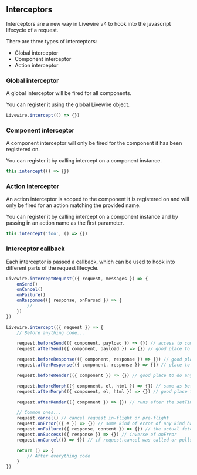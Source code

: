 ## Interceptors

Interceptors are a new way in Livewire v4 to hook into the javascript lifecycle of a request.

There are three types of interceptors:
- Global interceptor
- Component interceptor
- Action interceptor

### Global interceptor

A global interceptor will be fired for all components.

You can register it using the global Livewire object.

```js
Livewire.intercept(() => {})
```

### Component interceptor

A component interceptor will only be fired for the component it has been registered on.

You can register it by calling intercept on a component instance.

```js
this.intercept(() => {})
```

### Action interceptor

An action interceptor is scoped to the component it is registered on and will only be fired for an action matching the provided name.

You can register it by calling intercept on a component instance and by passing in an action name as the first parameter.

```js
this.intercept('foo', () => {})
```

### Interceptor callback

Each interceptor is passed a callback, which can be used to hook into different parts of the request lifecycle.

```js
Livewire.interceptRequest(({ request, messages }) => {
    onSend()
    onCancel()
    onFailure()
    onResponse(({ response, onParsed }) => {
        //
    })
})

Livewire.intercept(({ request }) => {
    // Before anything code...

    request.beforeSend(({ component, payload }) => {}) // access to compiled payload
    request.afterSend(({ component, payload }) => {}) // good place to run code knowing that payload is in-flight

    request.beforeResponse(({ component, response }) => {}) // good place to analyze the response payload before anything has been handled at all
    request.afterResponse(({ component, response }) => {}) // place to run code knowing snapshots have been merged

    request.beforeRender(({ component }) => {}) // good place to do anything with the pre-morphed HTML state

    request.beforeMorph(({ component, el, html }) => {}) // same as beforeRender
    request.afterMorph(({ component, el, html }) => {}) // good place to interact with the HTML before the setTimeout

    request.afterRender(({ component }) => {}) // runs after the setTimeout

    // Common ones...
    request.cancel() // cancel request in-flight or pre-flight
    request.onError(({ e }) => {}) // some kind of error of any kind happened in the request (and you can access the status code)
    request.onFailure(({ response, content }) => {}) // the actual fetch request failed for some reason
    request.onSuccess(({ response }) => {}) // inverse of onError
    request.onCancel(() => {}) // if request.cancel was called or polls or something were interrupted for any reason

    return () => {
        // After everything code
    }
})
```